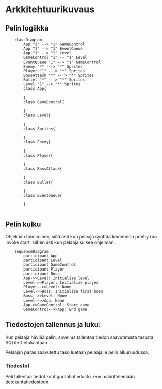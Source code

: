 # Arkkitehtuurikuvaus

## Pelin logiikka
```mermaid
    classDiagram
        App "1" --> "1" GameControl
        App "1" --> "1" EventQueue
        App "1" --> "1" Level
        GameControl "1" -- "1" Level
        EventQueue "1" --> "1" GameControl
        Enemy "*" --|> "*" Sprites
        Player "1" --|> "*" Sprites
        BossAttack "*" --|> "*" Sprites
        Bullet "*" --|> "*" Sprites
        Level "1" --> "*" Sprites
        class App{
            
        }
        class GameControl{

        }
        class Level{

        }
        class Sprites{

        }
        class Enemy{

        }
        class Player{
            
        }
        class BossAttack{
        
        }
        class Bullet{
        
        }
        class EventQueue{
        
        }
        
```
## Pelin kulku
Ohjelman toimiminen, siitä asti kun pelaaja syöttää komennon poetry run invoke start, siihen asti kun pelaaja sulkee ohjelman.
```mermaid
    sequenceDiagram
        participant App
        participant Level
        participant GameControl
        participant Player
        participant Boss
        App->>Level: Initialize level
        Level->>Player: Initialize player
        Player-->>Level: None
        Level->>Boss: Initialize first boss
        Boss-->>Level: None
        Level-->>App: None
        App->>GameControl: Start game
        GameControl-->>App: End game
```

## Tiedostojen tallennus ja luku:
Kun pelaaja häviää pelin, sovellus tallentaa tiedon saavutetusta tasosta SQLite-tietokantaan.

Pelaajan paras saavutettu taso luetaan pelaajalle pelin alkuruudussa.

### Tiedostot

Peli tallentaa tiedot konfiguraatiotiedosto .env määrittelemään tietokantatiedostoon.

